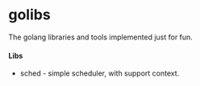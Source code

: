 # golibs
The golang libraries and tools implemented just for fun.

#### Libs
* sched - simple scheduler, with support context.

